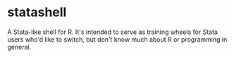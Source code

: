statashell
==========

A Stata-like shell for R. It's intended to serve as training wheels for Stata users who'd like to switch, but don't know much about R or programming in general.
